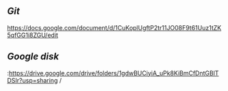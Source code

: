 ## ***Git***
https://docs.google.com/document/d/1CuKoplUgftP2tr11JO08F9t61Uuz1tZK5qfGG1i8ZGU/edit
## ***Google disk***
:https://drive.google.com/drive/folders/1gdwBUCiyiA_uPk8KiBmCfDntGBlTDSIr?usp=sharing
/
